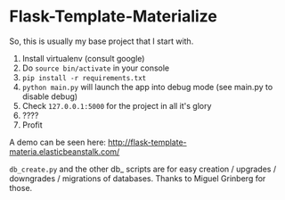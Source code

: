 Flask-Template-Materialize
====

So, this is usually my base project that I start with.

1. Install virtualenv (consult google)
2. Do `source bin/activate` in your console
3. `pip install -r requirements.txt`
4. `python main.py` will launch the app into debug mode (see main.py to disable debug)
5. Check `127.0.0.1:5000` for the project in all it's glory
6. ????
7. Profit


A demo can be seen here: http://flask-template-materia.elasticbeanstalk.com/


`db_create.py` and the other db_ scripts are for easy creation / upgrades / downgrades / migrations of databases.  Thanks to Miguel Grinberg for those.

